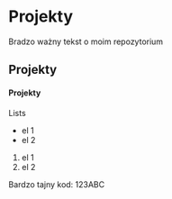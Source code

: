 # Projekty
Bradzo ważny tekst o moim repozytorium

## Projekty

#### Projekty

Lists
- el 1
- el 2

1. el 1
1. el 2


Bardzo tajny kod: 123ABC
